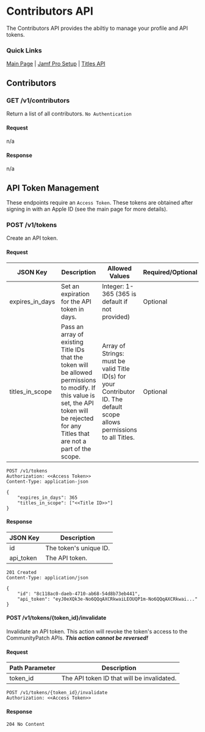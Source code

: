 # Contributors API

The Contributors API provides the abiltiy to manage your profile and API tokens.

### Quick Links

[Main Page](../../README.md) | [Jamf Pro Setup](../../docs/JamfProSetup.md) | [Titles API](../titles/TitlesAPI.md)

## Contributors

### GET /v1/contributors

Return a list of all contributors. `No Authentication`

#### Request

n/a

#### Response

n/a

## API Token Management

These endpoints require an `Access Token`. These tokens are obtained after signing in with an Apple ID (see the main page for more details).

### POST /v1/tokens

Create an API token.

#### Request

| JSON Key | Description | Allowed Values | Required/Optional |
|-----|-------------|----------------|-------------------|
| expires_in_days | Set an expiration for the API token in days. | Integer: 1-365 (365 is default if not provided) | Optional |
| titles_in_scope | Pass an array of existing Title IDs that the token will be allowed permissions to modify. If this value is set, the API token will be rejected for any Titles that are not a part of the scope. | Array of Strings: must be valid Title ID(s) for your Contributor ID. The default scope allows permissions to all Titles. | Optional

```
POST /v1/tokens
Authorization: <<Access Token>>
Content-Type: application-json
 
{
    "expires_in_days": 365
    "titles_in_scope": ["<<Title ID>>"]
}
```

#### Response

| JSON Key | Description |
|-----|-------------|
| id | The token's unique ID. |
| api_token | The API token.

```
201 Created
Content-Type: application/json

{
    "id": "8c118ac0-daeb-4710-ab68-54d8b73eb441",
    "api_token": "eyJ0eXQk3e-No6QQqAXCRkwaiLEOUQP1m-No6QQqAXCRkwai..."
}
```

#### POST /v1/tokens/{token_id}/invalidate


Invalidate an API token. This action will revoke the token's access to the CommunityPatch APIs. _**This action cannot be reversed!**_

#### Request

| Path Parameter | Description |
|-----|-------------|
| token_id | The API token ID that will be invalidated. |

```
POST /v1/tokens/{token_id}/invalidate
Authorization: <<Access Token>>
```

#### Response

```
204 No Content
```
